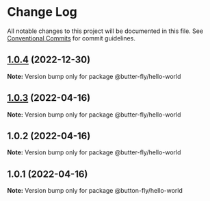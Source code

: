 # Change Log

All notable changes to this project will be documented in this file.
See [Conventional Commits](https://conventionalcommits.org) for commit guidelines.

## [1.0.4](https://github.com/it-fuhao/butter-fly/compare/@butter-fly/hello-world@1.0.3...@butter-fly/hello-world@1.0.4) (2022-12-30)

**Note:** Version bump only for package @butter-fly/hello-world






## [1.0.3](https://github.com/it-fuhao/butter-fly/compare/@butter-fly/hello-world@1.0.2...@butter-fly/hello-world@1.0.3) (2022-04-16)

**Note:** Version bump only for package @butter-fly/hello-world





## 1.0.2 (2022-04-16)

**Note:** Version bump only for package @butter-fly/hello-world





## 1.0.1 (2022-04-16)

**Note:** Version bump only for package @button-fly/hello-world
